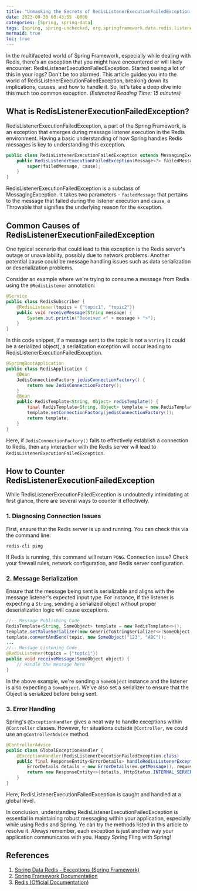 ```yaml
---
title: "Unmasking the Secrets of RedisListenerExecutionFailedException in Spring Framework"
date: 2023-09-30 00:43:55 -0000
categories: [Spring, spring-data]
tags: [spring, spring-unchecked, org.springframework.data.redis.listener.adapter]
mermaid: true
toc: true
---
```



In the multifaceted world of Spring Framework, especially while dealing with Redis, there's an exception that you might have encountered or will likely encounter: RedisListenerExecutionFailedException. Started seeing a lot of this in your logs? Don't be too alarmed. This article guides you into the world of RedisListenerExecutionFailedException, breaking down its implications, causes, and how to handle it. So, let's take a deep dive into this much too common exception. *(Estimated Reading Time: 15 minutes)*

## What is RedisListenerExecutionFailedException?

RedisListenerExecutionFailedException, a part of the Spring Framework, is an exception that emerges during message listener execution in the Redis environment. Having a basic understanding of how Spring handles Redis messages is key to understanding this exception.

```java
public class RedisListenerExecutionFailedException extends MessagingException {
    public RedisListenerExecutionFailedException(Message<?> failedMessage, Throwable cause) {
        super(failedMessage, cause);
    }
}
```

RedisListenerExecutionFailedException is a subclass of MessagingException. It takes two parameters - `failedMessage` that pertains to the message that failed during the listener execution and `cause`, a Throwable that signifies the underlying reason for the exception.

## Common Causes of RedisListenerExecutionFailedException

One typical scenario that could lead to this exception is the Redis server's outage or unavailability, possibly due to network problems. Another potential cause could be message handling issues such as data serialization or deserialization problems.

Consider an example where we're trying to consume a message from Redis using the `@RedisListener` annotation:

```java
@Service
public class RedisSubscriber {
    @RedisListener(topics = {"topic1", "topic2"})
    public void receiveMessage(String message) {
        System.out.println("Received <" + message + ">");
    }
}
```

In this code snippet, if a message sent to the topic is not a `String` (it could be a serialized object), a serialization exception will occur leading to RedisListenerExecutionFailedException.

```java
@SpringBootApplication
public class RedisApplication {
    @Bean
    JedisConnectionFactory jedisConnectionFactory() {
        return new JedisConnectionFactory();
    }
    @Bean
    public RedisTemplate<String, Object> redisTemplate() {
        final RedisTemplate<String, Object> template = new RedisTemplate<String, Object>();
        template.setConnectionFactory(jedisConnectionFactory());
        return template;
    }
}
```

Here, if `JedisConnectionFactory()` fails to effectively establish a connection to Redis, then any interaction with the Redis server will lead to `RedisListenerExecutionFailedException`.

## How to Counter RedisListenerExecutionFailedException

While RedisListenerExecutionFailedException is undoubtedly intimidating at first glance, there are several ways to counter it effectively.

### 1. Diagnosing Connection Issues

First, ensure that the Redis server is up and running. You can check this via the command line:

```shell
redis-cli ping
```

If Redis is running, this command will return `PONG`. Connection issue? Check your firewall rules, network configuration, and Redis server configuration.

### 2. Message Serialization

Ensure that the message being sent is serializable and aligns with the message listener's expected input type. For instance, if the listener is expecting a `String`, sending a serialized object without proper deserialization logic will cause exceptions.

```java
//-- Message Publishing Code
RedisTemplate<String, SomeObject> template = new RedisTemplate<>();
template.setValueSerializer(new GenericToStringSerializer<>(SomeObject.class));
template.convertAndSend(topic, new SomeObject("123", "ABC"));
...
//-- Message Listening Code
@RedisListener(topics = {"topic1"})
public void receiveMessage(SomeObject object) {
    // Handle the message here
}
```

In the above example, we're sending a `SomeObject` instance and the listener is also expecting a `SomeObject`. We've also set a serializer to ensure that the Object is serialized before being sent. 

### 3. Error Handling

Spring's `@ExceptionHandler` gives a neat way to handle exceptions within `@Controller` classes. However, for situations outside `@Controller`, we could use an `@ControllerAdvice` method.

```java
@ControllerAdvice
public class GlobalExceptionHandler {
    @ExceptionHandler(RedisListenerExecutionFailedException.class)
    public final ResponseEntity<ErrorDetails> handleRedisListenerException(RedisListenerExecutionFailedException ex, WebRequest request) {
        ErrorDetails details = new ErrorDetails(ex.getMessage(), request.getDescription(false));
        return new ResponseEntity<>(details, HttpStatus.INTERNAL_SERVER_ERROR);
    }
}
```

Here, RedisListenerExecutionFailedException is caught and handled at a global level.

In conclusion, understanding RedisListenerExecutionFailedException is essential in maintaining robust messaging within your application, especially while using Redis and Spring. Ye can try the methods listed in this article to resolve it. Always remember, each exception is just another way your application communicates with you. Happy Spring Fling with Spring!

## References
1. [Spring Data Redis - Exceptions (Spring Framework)](https://docs.spring.io/spring-data/data-redis/docs/current/api/org/springframework/data/redis/listener/RedisListenerExecutionFailedException.html)
2. [Spring Framework Documentation](https://docs.spring.io/spring-framework/docs/current/reference/html/)
3. [Redis (Official Documentation)](https://redis.io/documentation)